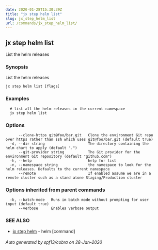 ```yaml
---
date: 2020-01-28T15:30:39Z
title: "jx step helm list"
slug: jx_step_helm_list
url: /commands/jx_step_helm_list/
---
```

## jx step helm list

List the helm releases

### Synopsis

List the helm releases

```
jx step helm list [flags]
```

### Examples

```
  # list all the helm releases in the current namespace
  jx step helm list
```

### Options

```
      --clone-https git@foo/bar.git   Clone the environment Git repo over https rather than ssh which uses git@foo/bar.git (default true)
  -d, --dir string                    The directory containing the helm chart to apply (default ".")
      --git-provider string           The Git provider for the environment Git repository (default "github.com")
  -h, --help                          help for list
  -n, --namespace string              the namespace to look for the helm releases. Defaults to the current namespace
      --remote                        If enabled assume we are in a remote cluster such as a stand alone Staging/Production cluster
```

### Options inherited from parent commands

```
  -b, --batch-mode   Runs in batch mode without prompting for user input (default true)
      --verbose      Enables verbose output
```

### SEE ALSO

* [jx step helm](/commands/jx_step_helm/)	 - helm [command]

###### Auto generated by spf13/cobra on 28-Jan-2020
